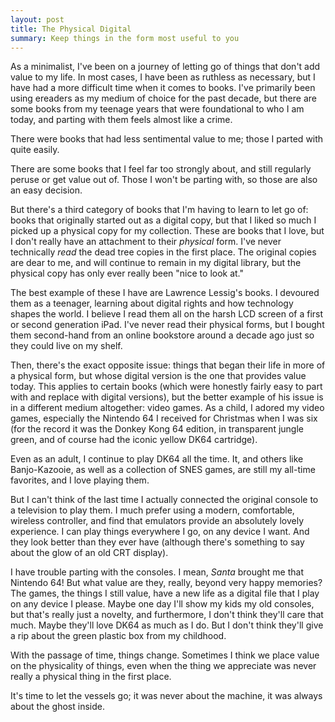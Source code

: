 ```yaml
---
layout: post
title: The Physical Digital
summary: Keep things in the form most useful to you
---
```


As a minimalist, I've been on a journey of letting go of things that don't add value to my life. In most cases, I have been as ruthless as necessary, but I have had a more difficult time when it comes to books. I've primarily been using ereaders as my medium of choice for the past decade, but there are some books from my teenage years that were foundational to who I am today, and parting with them feels almost like a crime.

There were books that had less sentimental value to me; those I parted with quite easily.

There are some books that I feel far too strongly about, and still regularly peruse or get value out of. Those I won't be parting with, so those are also an easy decision.

But there's a third category of books that I'm having to learn to let go of: books that originally started out as a digital copy, but that I liked so much I picked up a physical copy for my collection. These are books that I love, but I don't really have an attachment to their _physical_ form. I've never technically _read_ the dead tree copies in the first place. The original copies are dear to me, and will continue to remain in my digital library, but the physical copy has only ever really been "nice to look at."

The best example of these I have are Lawrence Lessig's books. I devoured them as a teenager, learning about digital rights and how technology shapes the world. I believe I read them all on the harsh LCD screen of a first or second generation iPad. I've never read their physical forms, but I bought them second-hand from an online bookstore around a decade ago just so they could live on my shelf.

Then, there's the exact opposite issue: things that began their life in more of a physical form, but whose digital version is the one that provides value today. This applies to certain books (which were honestly fairly easy to part with and replace with digital versions), but the better example of his issue is in a different medium altogether: video games. As a child, I adored my video games, especially the Nintendo 64 I received for Christmas when I was six (for the record it was the Donkey Kong 64 edition, in transparent jungle green, and of course had the iconic yellow DK64 cartridge).

Even as an adult, I continue to play DK64 all the time. It, and others like Banjo-Kazooie, as well as a collection of SNES games, are still my all-time favorites, and I love playing them.

But I can't think of the last time I actually connected the original console to a television to play them. I much prefer using a modern, comfortable, wireless controller, and find that emulators provide an absolutely lovely experience. I can play things everywhere I go, on any device I want. And they look better than they ever have (although there's something to say about the glow of an old CRT display).

I have trouble parting with the consoles. I mean, _Santa_ brought me that Nintendo 64! But what value are they, really, beyond very happy memories? The games, the things I still value, have a new life as a digital file that I play on any device I please. Maybe one day I'll show my kids my old consoles, but that's really just a novelty, and furthermore, I don't think they'll care that much. Maybe they'll love DK64 as much as I do. But I don't think they'll give a rip about the green plastic box from my childhood.

With the passage of time, things change. Sometimes I think we place value on the physicality of things, even when the thing we appreciate was never really a physical thing in the first place.

It's time to let the vessels go; it was never about the machine, it was always about the ghost inside.
